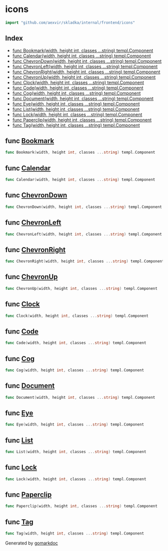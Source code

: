 <!-- Code generated by gomarkdoc. DO NOT EDIT -->

# icons

```go
import "github.com/aexvir/skladka/internal/frontend/icons"
```

## Index

- [func Bookmark\(width, height int, classes ...string\) templ.Component](<#Bookmark>)
- [func Calendar\(width, height int, classes ...string\) templ.Component](<#Calendar>)
- [func ChevronDown\(width, height int, classes ...string\) templ.Component](<#ChevronDown>)
- [func ChevronLeft\(width, height int, classes ...string\) templ.Component](<#ChevronLeft>)
- [func ChevronRight\(width, height int, classes ...string\) templ.Component](<#ChevronRight>)
- [func ChevronUp\(width, height int, classes ...string\) templ.Component](<#ChevronUp>)
- [func Clock\(width, height int, classes ...string\) templ.Component](<#Clock>)
- [func Code\(width, height int, classes ...string\) templ.Component](<#Code>)
- [func Cog\(width, height int, classes ...string\) templ.Component](<#Cog>)
- [func Document\(width, height int, classes ...string\) templ.Component](<#Document>)
- [func Eye\(width, height int, classes ...string\) templ.Component](<#Eye>)
- [func List\(width, height int, classes ...string\) templ.Component](<#List>)
- [func Lock\(width, height int, classes ...string\) templ.Component](<#Lock>)
- [func Paperclip\(width, height int, classes ...string\) templ.Component](<#Paperclip>)
- [func Tag\(width, height int, classes ...string\) templ.Component](<#Tag>)


<a name="Bookmark"></a>
## func [Bookmark](<https://github.com/aexvir/skladka/blob/master/internal/frontend/icons/bookmark_templ.go#L15>)

```go
func Bookmark(width, height int, classes ...string) templ.Component
```



<a name="Calendar"></a>
## func [Calendar](<https://github.com/aexvir/skladka/blob/master/internal/frontend/icons/calendar_templ.go#L15>)

```go
func Calendar(width, height int, classes ...string) templ.Component
```



<a name="ChevronDown"></a>
## func [ChevronDown](<https://github.com/aexvir/skladka/blob/master/internal/frontend/icons/chevron_templ.go#L88>)

```go
func ChevronDown(width, height int, classes ...string) templ.Component
```



<a name="ChevronLeft"></a>
## func [ChevronLeft](<https://github.com/aexvir/skladka/blob/master/internal/frontend/icons/chevron_templ.go#L161>)

```go
func ChevronLeft(width, height int, classes ...string) templ.Component
```



<a name="ChevronRight"></a>
## func [ChevronRight](<https://github.com/aexvir/skladka/blob/master/internal/frontend/icons/chevron_templ.go#L234>)

```go
func ChevronRight(width, height int, classes ...string) templ.Component
```



<a name="ChevronUp"></a>
## func [ChevronUp](<https://github.com/aexvir/skladka/blob/master/internal/frontend/icons/chevron_templ.go#L15>)

```go
func ChevronUp(width, height int, classes ...string) templ.Component
```



<a name="Clock"></a>
## func [Clock](<https://github.com/aexvir/skladka/blob/master/internal/frontend/icons/clock_templ.go#L15>)

```go
func Clock(width, height int, classes ...string) templ.Component
```



<a name="Code"></a>
## func [Code](<https://github.com/aexvir/skladka/blob/master/internal/frontend/icons/code_templ.go#L15>)

```go
func Code(width, height int, classes ...string) templ.Component
```



<a name="Cog"></a>
## func [Cog](<https://github.com/aexvir/skladka/blob/master/internal/frontend/icons/cog_templ.go#L15>)

```go
func Cog(width, height int, classes ...string) templ.Component
```



<a name="Document"></a>
## func [Document](<https://github.com/aexvir/skladka/blob/master/internal/frontend/icons/document_templ.go#L15>)

```go
func Document(width, height int, classes ...string) templ.Component
```



<a name="Eye"></a>
## func [Eye](<https://github.com/aexvir/skladka/blob/master/internal/frontend/icons/eye_templ.go#L15>)

```go
func Eye(width, height int, classes ...string) templ.Component
```



<a name="List"></a>
## func [List](<https://github.com/aexvir/skladka/blob/master/internal/frontend/icons/list_templ.go#L15>)

```go
func List(width, height int, classes ...string) templ.Component
```



<a name="Lock"></a>
## func [Lock](<https://github.com/aexvir/skladka/blob/master/internal/frontend/icons/lock_templ.go#L15>)

```go
func Lock(width, height int, classes ...string) templ.Component
```



<a name="Paperclip"></a>
## func [Paperclip](<https://github.com/aexvir/skladka/blob/master/internal/frontend/icons/paperclip_templ.go#L15>)

```go
func Paperclip(width, height int, classes ...string) templ.Component
```



<a name="Tag"></a>
## func [Tag](<https://github.com/aexvir/skladka/blob/master/internal/frontend/icons/tag_templ.go#L15>)

```go
func Tag(width, height int, classes ...string) templ.Component
```



Generated by [gomarkdoc](<https://github.com/princjef/gomarkdoc>)
